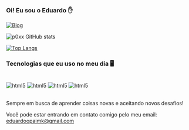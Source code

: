 ### Oi! Eu sou o Eduardo ✋

[![Blog](https://img.shields.io/badge/LinkedIn-0077B5?style=for-the-badge&logo=linkedin&logoColor=white)](https://www.linkedin.com/in/eduardo-paim-6b5a05230/)

![p0xx GitHub stats](https://github-readme-stats.vercel.app/api?username=p0xx&show_icons=true&theme=dracula)

[![Top Langs](https://github-readme-stats.vercel.app/api/top-langs/?username=p0xx)](https://github.com/p0xx/github-readme-stats)

### Tecnologias que eu uso no meu dia 🖥️

<div style= "display: inline_block"><br/>
     <img align="center" alt="html5" src="https://img.shields.io/badge/Python-14354C?style=for-the-badge&logo=python&logoColor=white" />
     <img align="center" alt="html5" src="https://img.shields.io/badge/HTML-239120?style=for-the-badge&logo=html5&logoColor=white" />
     <img align="center" alt="html5" src="https://img.shields.io/badge/JavaScript-323330?style=for-the-badge&logo=javascript&logoColor=F7DF1E" />
     <img align="center" alt="html5" src="https://img.shields.io/badge/CSS-239120?&style=for-the-badge&logo=css3&logoColor=white" />
<div><br/>
     
Sempre em busca de aprender coisas novas e aceitando novos desafios!
     
Você pode estar entrando em contato comigo pelo meu email: eduardoopaimk@gmail.com 

